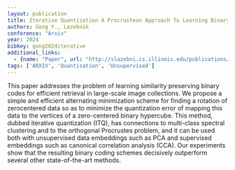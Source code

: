 ```yaml
---
layout: publication
title: Iterative Quantization A Procrustean Approach To Learning Binary Codes
authors: Gong Y., Lazebnik
conference: "Arxiv"
year: 2024
bibkey: gong2024iterative
additional_links:
  - {name: "Paper", url: "http://slazebni.cs.illinois.edu/publications/cvpr11_small_code.pdf"}
tags: ['ARXIV', 'Quantisation', 'Unsupervised']
---
```

<p>This paper addresses the problem of learning similarity preserving
binary codes for efficient retrieval in large-scale image collections.
We propose a simple and efficient alternating minimization scheme for
finding a rotation of zerocentered data so as to minimize the
quantization error of mapping this data to the vertices of a
zero-centered binary hypercube. This method, dubbed iterative
quantization (ITQ), has connections to multi-class spectral clustering
and to the orthogonal Procrustes problem, and it can be used both with
unsupervised data embeddings such as PCA and supervised embeddings such
as canonical correlation analysis (CCA). Our experiments show that the
resulting binary coding schemes decisively outperform several other
state-of-the-art methods.</p>
